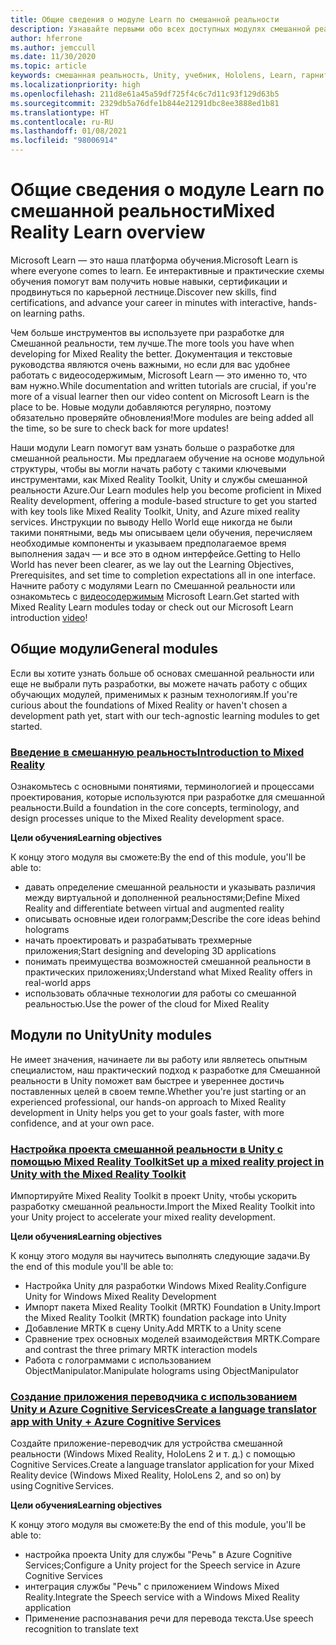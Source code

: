 ```yaml
---
title: Общие сведения о модуле Learn по смешанной реальности
description: Узнавайте первыми обо всех доступных модулях смешанной реальности, размещаемых на платформе Microsoft Learn.
author: hferrone
ms.author: jemccull
ms.date: 11/30/2020
ms.topic: article
keywords: смешанная реальность, Unity, учебник, Hololens, Learn, гарнитура смешанной реальности, гарнитура Windows Mixed Reality, гарнитура виртуальной реальности, что такое виртуальная реальность, что такое дополненная реальность, MRTK, Mixed Reality Toolkit, перевод с одного языка на другой, Azure, Azure Cognitive Services, Microsoft Learn
ms.localizationpriority: high
ms.openlocfilehash: 211d8e61a45a59df725f4c6c7d11c93f129d63b5
ms.sourcegitcommit: 2329db5a76dfe1b844e21291dbc8ee3888ed1b81
ms.translationtype: HT
ms.contentlocale: ru-RU
ms.lasthandoff: 01/08/2021
ms.locfileid: "98006914"
---
```

# <a name="mixed-reality-learn-overview"></a><span data-ttu-id="bb20d-104">Общие сведения о модуле Learn по смешанной реальности</span><span class="sxs-lookup"><span data-stu-id="bb20d-104">Mixed Reality Learn overview</span></span>

<span data-ttu-id="bb20d-105">Microsoft Learn — это наша платформа обучения.</span><span class="sxs-lookup"><span data-stu-id="bb20d-105">Microsoft Learn is where everyone comes to learn.</span></span> <span data-ttu-id="bb20d-106">Ее интерактивные и практические схемы обучения помогут вам получить новые навыки, сертификации и продвинуться по карьерной лестнице.</span><span class="sxs-lookup"><span data-stu-id="bb20d-106">Discover new skills, find certifications, and advance your career in minutes with interactive, hands-on learning paths.</span></span> 

<span data-ttu-id="bb20d-107">Чем больше инструментов вы используете при разработке для Смешанной реальности, тем лучше.</span><span class="sxs-lookup"><span data-stu-id="bb20d-107">The more tools you have when developing for Mixed Reality the better.</span></span> <span data-ttu-id="bb20d-108">Документация и текстовые руководства являются очень важными, но если для вас удобнее работать с видеосодержимым, Microsoft Learn — это именно то, что вам нужно.</span><span class="sxs-lookup"><span data-stu-id="bb20d-108">While documentation and written tutorials are crucial, if you're more of a visual learner then our video content on Microsoft Learn is the place to be.</span></span> <span data-ttu-id="bb20d-109">Новые модули добавляются регулярно, поэтому обязательно проверяйте обновления!</span><span class="sxs-lookup"><span data-stu-id="bb20d-109">More modules are being added all the time, so be sure to check back for more updates!</span></span>

<span data-ttu-id="bb20d-110">Наши модули Learn помогут вам узнать больше о разработке для смешанной реальности. Мы предлагаем обучение на основе модульной структуры, чтобы вы могли начать работу с такими ключевыми инструментами, как Mixed Reality Toolkit, Unity и службы смешанной реальности Azure.</span><span class="sxs-lookup"><span data-stu-id="bb20d-110">Our Learn modules help you become proficient in Mixed Reality development, offering a module-based structure to get you started with key tools like Mixed Reality Toolkit, Unity, and Azure mixed reality services.</span></span> <span data-ttu-id="bb20d-111">Инструкции по выводу Hello World еще никогда не были такими понятными, ведь мы описываем цели обучения, перечисляем необходимые компоненты и указываем предполагаемое время выполнения задач — и все это в одном интерфейсе.</span><span class="sxs-lookup"><span data-stu-id="bb20d-111">Getting to Hello World has never been clearer, as we lay out the Learning Objectives, Prerequisites, and set time to completion expectations all in one interface.</span></span> <span data-ttu-id="bb20d-112">Начните работу с модулями Learn по Смешанной реальности или ознакомьтесь с [видеосодержимым](https://channel9.msdn.com/Blogs/One-Dev-Minute/What-is-Microsoft-Learn) Microsoft Learn.</span><span class="sxs-lookup"><span data-stu-id="bb20d-112">Get started with Mixed Reality Learn modules today or check out our Microsoft Learn introduction [video](https://channel9.msdn.com/Blogs/One-Dev-Minute/What-is-Microsoft-Learn)!</span></span>

## <a name="general-modules"></a><span data-ttu-id="bb20d-113">Общие модули</span><span class="sxs-lookup"><span data-stu-id="bb20d-113">General modules</span></span>

<span data-ttu-id="bb20d-114">Если вы хотите узнать больше об основах смешанной реальности или еще не выбрали путь разработки, вы можете начать работу с общих обучающих модулей, применимых к разным технологиям.</span><span class="sxs-lookup"><span data-stu-id="bb20d-114">If you're curious about the foundations of Mixed Reality or haven't chosen a development path yet, start with our tech-agnostic learning modules to get started.</span></span>

### <a name="introduction-to-mixed-reality"></a>[<span data-ttu-id="bb20d-115">Введение в смешанную реальность</span><span class="sxs-lookup"><span data-stu-id="bb20d-115">Introduction to Mixed Reality</span></span>](https://docs.microsoft.com/learn/modules/intro-to-mixed-reality/)

<span data-ttu-id="bb20d-116">Ознакомьтесь с основными понятиями, терминологией и процессами проектирования, которые используются при разработке для смешанной реальности.</span><span class="sxs-lookup"><span data-stu-id="bb20d-116">Build a foundation in the core concepts, terminology, and design processes unique to the Mixed Reality development space.</span></span>

<span data-ttu-id="bb20d-117">**Цели обучения**</span><span class="sxs-lookup"><span data-stu-id="bb20d-117">**Learning objectives**</span></span>

<span data-ttu-id="bb20d-118">К концу этого модуля вы сможете:</span><span class="sxs-lookup"><span data-stu-id="bb20d-118">By the end of this module, you'll be able to:</span></span>

* <span data-ttu-id="bb20d-119">давать определение смешанной реальности и указывать различия между виртуальной и дополненной реальностями;</span><span class="sxs-lookup"><span data-stu-id="bb20d-119">Define Mixed Reality and differentiate between virtual and augmented reality</span></span>
* <span data-ttu-id="bb20d-120">описывать основные идеи голограмм;</span><span class="sxs-lookup"><span data-stu-id="bb20d-120">Describe the core ideas behind holograms</span></span>
* <span data-ttu-id="bb20d-121">начать проектировать и разрабатывать трехмерные приложения;</span><span class="sxs-lookup"><span data-stu-id="bb20d-121">Start designing and developing 3D applications</span></span>
* <span data-ttu-id="bb20d-122">понимать преимущества возможностей смешанной реальности в практических приложениях;</span><span class="sxs-lookup"><span data-stu-id="bb20d-122">Understand what Mixed Reality offers in real-world apps</span></span>
* <span data-ttu-id="bb20d-123">использовать облачные технологии для работы со смешанной реальностью.</span><span class="sxs-lookup"><span data-stu-id="bb20d-123">Use the power of the cloud for Mixed Reality</span></span>

## <a name="unity-modules"></a><span data-ttu-id="bb20d-124">Модули по Unity</span><span class="sxs-lookup"><span data-stu-id="bb20d-124">Unity modules</span></span>

<span data-ttu-id="bb20d-125">Не имеет значения, начинаете ли вы работу или являетесь опытным специалистом, наш практический подход к разработке для Смешанной реальности в Unity поможет вам быстрее и увереннее достичь поставленных целей в своем темпе.</span><span class="sxs-lookup"><span data-stu-id="bb20d-125">Whether you're just starting or an experienced professional, our hands-on approach to Mixed Reality development in Unity helps you get to your goals faster, with more confidence, and at your own pace.</span></span>

### <a name="set-up-a-mixed-reality-project-in-unity-with-the-mixed-reality-toolkit"></a>[<span data-ttu-id="bb20d-126">Настройка проекта смешанной реальности в Unity с помощью Mixed Reality Toolkit</span><span class="sxs-lookup"><span data-stu-id="bb20d-126">Set up a mixed reality project in Unity with the Mixed Reality Toolkit</span></span>](https://docs.microsoft.com/learn/modules/mixed-reality-toolkit-project-unity/)

<span data-ttu-id="bb20d-127">Импортируйте Mixed Reality Toolkit в проект Unity, чтобы ускорить разработку смешанной реальности.</span><span class="sxs-lookup"><span data-stu-id="bb20d-127">Import the Mixed Reality Toolkit into your Unity project to accelerate your mixed reality development.</span></span>

<span data-ttu-id="bb20d-128">**Цели обучения**</span><span class="sxs-lookup"><span data-stu-id="bb20d-128">**Learning objectives**</span></span>

<span data-ttu-id="bb20d-129">К концу этого модуля вы научитесь выполнять следующие задачи.</span><span class="sxs-lookup"><span data-stu-id="bb20d-129">By the end of this module you'll be able to:</span></span>

* <span data-ttu-id="bb20d-130">Настройка Unity для разработки Windows Mixed Reality.</span><span class="sxs-lookup"><span data-stu-id="bb20d-130">Configure Unity for Windows Mixed Reality Development</span></span>
* <span data-ttu-id="bb20d-131">Импорт пакета Mixed Reality Toolkit (MRTK) Foundation в Unity.</span><span class="sxs-lookup"><span data-stu-id="bb20d-131">Import the Mixed Reality Toolkit (MRTK) foundation package into Unity</span></span>
* <span data-ttu-id="bb20d-132">Добавление MRTK в сцену Unity.</span><span class="sxs-lookup"><span data-stu-id="bb20d-132">Add MRTK to a Unity scene</span></span>
* <span data-ttu-id="bb20d-133">Сравнение трех основных моделей взаимодействия MRTK.</span><span class="sxs-lookup"><span data-stu-id="bb20d-133">Compare and contrast the three primary MRTK interaction models</span></span>
* <span data-ttu-id="bb20d-134">Работа с голограммами с использованием ObjectManipulator.</span><span class="sxs-lookup"><span data-stu-id="bb20d-134">Manipulate holograms using ObjectManipulator</span></span>

### <a name="create-a-language-translator-app-with-unity--azure-cognitive-services"></a>[<span data-ttu-id="bb20d-135">Создание приложения переводчика с использованием Unity и Azure Cognitive Services</span><span class="sxs-lookup"><span data-stu-id="bb20d-135">Create a language translator app with Unity + Azure Cognitive Services</span></span>](https://docs.microsoft.com/learn/modules/create-language-translator-mixed-reality-application-unity-azure-cognitive-services/)

<span data-ttu-id="bb20d-136">Создайте приложение-переводчик для устройства смешанной реальности (Windows Mixed Reality, HoloLens 2 и т. д.) с помощью Cognitive Services.</span><span class="sxs-lookup"><span data-stu-id="bb20d-136">Create a language translator application for your Mixed Reality device (Windows Mixed Reality, HoloLens 2, and so on) by using Cognitive Services.</span></span>

<span data-ttu-id="bb20d-137">**Цели обучения**</span><span class="sxs-lookup"><span data-stu-id="bb20d-137">**Learning objectives**</span></span>

<span data-ttu-id="bb20d-138">К концу этого модуля вы сможете:</span><span class="sxs-lookup"><span data-stu-id="bb20d-138">By the end of this module, you'll be able to:</span></span>

* <span data-ttu-id="bb20d-139">настройка проекта Unity для службы "Речь" в Azure Cognitive Services;</span><span class="sxs-lookup"><span data-stu-id="bb20d-139">Configure a Unity project for the Speech service in Azure Cognitive Services</span></span>
* <span data-ttu-id="bb20d-140">интеграция службы "Речь" с приложением Windows Mixed Reality.</span><span class="sxs-lookup"><span data-stu-id="bb20d-140">Integrate the Speech service with a Windows Mixed Reality application</span></span>
* <span data-ttu-id="bb20d-141">Применение распознавания речи для перевода текста.</span><span class="sxs-lookup"><span data-stu-id="bb20d-141">Use speech recognition to translate text</span></span>
